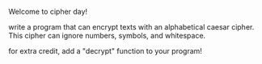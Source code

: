 

Welcome to cipher day!

write a program that can encrypt texts with an alphabetical caesar cipher. This cipher can ignore numbers, symbols, and whitespace.

for extra credit, add a "decrypt" function to your program!

